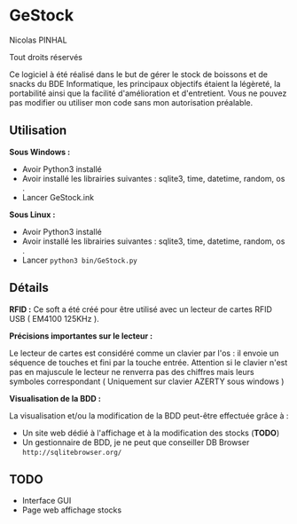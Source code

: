 # **GeStock**
Nicolas PINHAL

Tout droits réservés 

Ce logiciel à été réalisé dans le but de gérer le stock de boissons et de snacks du BDE Informatique, les principaux objectifs étaient la légèreté, la portabilité ainsi que la facilité d'amélioration et d'entretient. 
Vous ne pouvez pas modifier ou utiliser mon code sans mon autorisation préalable. 

## Utilisation
**Sous Windows :**

 - Avoir Python3 installé
 - Avoir installé les librairies suivantes : 
sqlite3,
time,
datetime,
random,
os .
- Lancer GeStock.ink

**Sous Linux :**

 - Avoir Python3 installé
 - Avoir installé les librairies suivantes : 
sqlite3,
time,
datetime,
random,
os .
- Lancer `python3 bin/GeStock.py`

## Détails
**RFID :**
Ce soft a été créé pour être utilisé avec un lecteur de cartes RFID USB ( EM4100 125KHz ). 

**Précisions importantes sur le lecteur :**

Le lecteur de cartes est considéré comme un clavier par l'os : il envoie un séquence de touches et fini par la touche entrée. Attention si le clavier n'est pas en majuscule le lecteur ne renverra pas des chiffres mais leurs symboles correspondant ( Uniquement sur clavier AZERTY sous windows ) 

**Visualisation de la BDD :**

La visualisation et/ou la modification de la BDD peut-être effectuée grâce à :

 - Un site web dédié à l'affichage et à la modification des stocks (**TODO**)
 - Un gestionnaire de BDD, je ne peut que conseiller DB Browser `http://sqlitebrowser.org/`

## TODO

 - Interface GUI
 - Page web affichage stocks